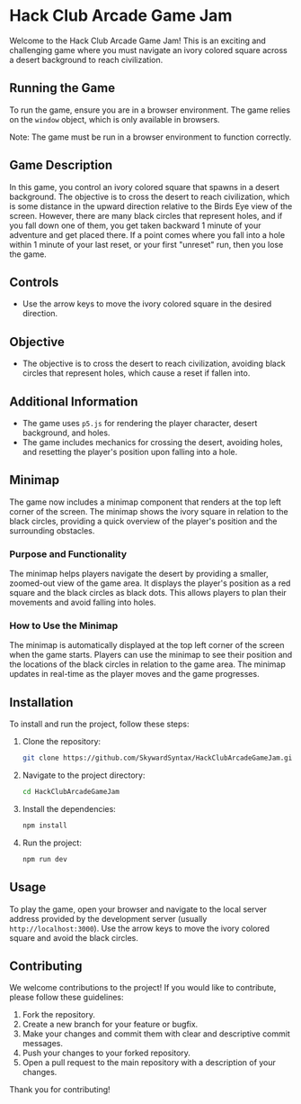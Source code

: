 # Hack Club Arcade Game Jam

Welcome to the Hack Club Arcade Game Jam! This is an exciting and challenging game where you must navigate an ivory colored square across a desert background to reach civilization.

## Running the Game

To run the game, ensure you are in a browser environment. The game relies on the `window` object, which is only available in browsers.

Note: The game must be run in a browser environment to function correctly.

## Game Description

In this game, you control an ivory colored square that spawns in a desert background. The objective is to cross the desert to reach civilization, which is some distance in the upward direction relative to the Birds Eye view of the screen. However, there are many black circles that represent holes, and if you fall down one of them, you get taken backward 1 minute of your adventure and get placed there. If a point comes where you fall into a hole within 1 minute of your last reset, or your first "unreset" run, then you lose the game.

## Controls

- Use the arrow keys to move the ivory colored square in the desired direction.

## Objective

- The objective is to cross the desert to reach civilization, avoiding black circles that represent holes, which cause a reset if fallen into.

## Additional Information

- The game uses `p5.js` for rendering the player character, desert background, and holes.
- The game includes mechanics for crossing the desert, avoiding holes, and resetting the player's position upon falling into a hole.

## Minimap

The game now includes a minimap component that renders at the top left corner of the screen. The minimap shows the ivory square in relation to the black circles, providing a quick overview of the player's position and the surrounding obstacles.

### Purpose and Functionality

The minimap helps players navigate the desert by providing a smaller, zoomed-out view of the game area. It displays the player's position as a red square and the black circles as black dots. This allows players to plan their movements and avoid falling into holes.

### How to Use the Minimap

The minimap is automatically displayed at the top left corner of the screen when the game starts. Players can use the minimap to see their position and the locations of the black circles in relation to the game area. The minimap updates in real-time as the player moves and the game progresses.

## Installation

To install and run the project, follow these steps:

1. Clone the repository:
   ```bash
   git clone https://github.com/SkywardSyntax/HackClubArcadeGameJam.git
   ```

2. Navigate to the project directory:
   ```bash
   cd HackClubArcadeGameJam
   ```

3. Install the dependencies:
   ```bash
   npm install
   ```

4. Run the project:
   ```bash
   npm run dev
   ```

## Usage

To play the game, open your browser and navigate to the local server address provided by the development server (usually `http://localhost:3000`). Use the arrow keys to move the ivory colored square and avoid the black circles.

## Contributing

We welcome contributions to the project! If you would like to contribute, please follow these guidelines:

1. Fork the repository.
2. Create a new branch for your feature or bugfix.
3. Make your changes and commit them with clear and descriptive commit messages.
4. Push your changes to your forked repository.
5. Open a pull request to the main repository with a description of your changes.

Thank you for contributing!
